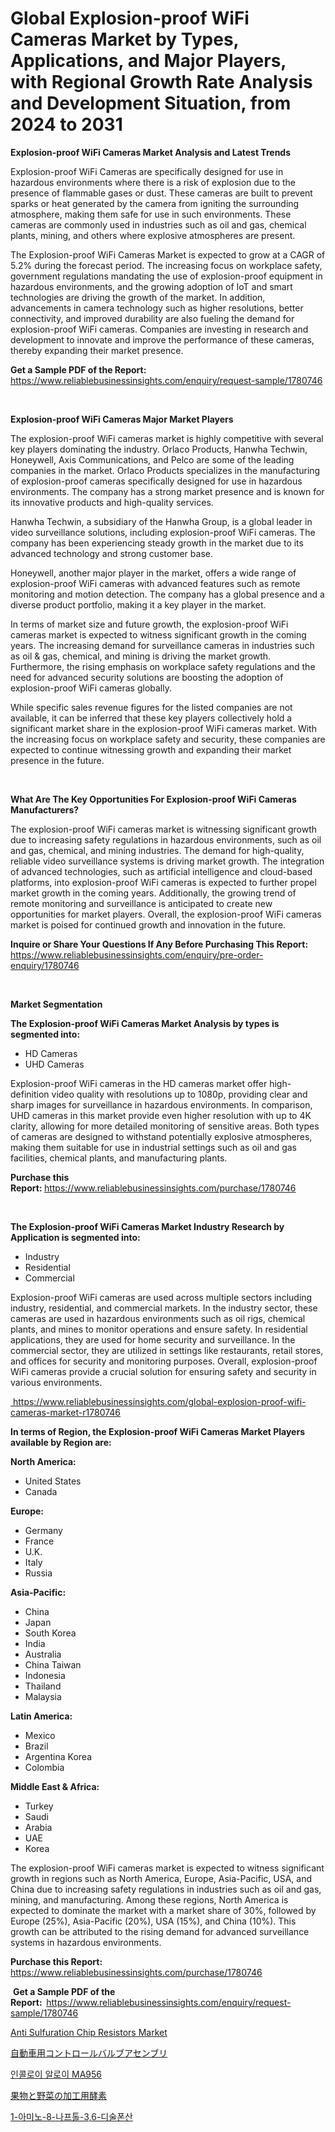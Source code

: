 <p><h1>Global Explosion-proof WiFi Cameras Market by Types, Applications, and Major Players, with Regional Growth Rate Analysis and Development Situation, from 2024 to 2031</h1></p><p><strong>Explosion-proof WiFi Cameras Market Analysis and Latest Trends</strong></p>
<p><p>Explosion-proof WiFi Cameras are specifically designed for use in hazardous environments where there is a risk of explosion due to the presence of flammable gases or dust. These cameras are built to prevent sparks or heat generated by the camera from igniting the surrounding atmosphere, making them safe for use in such environments. These cameras are commonly used in industries such as oil and gas, chemical plants, mining, and others where explosive atmospheres are present.</p><p>The Explosion-proof WiFi Cameras Market is expected to grow at a CAGR of 5.2% during the forecast period. The increasing focus on workplace safety, government regulations mandating the use of explosion-proof equipment in hazardous environments, and the growing adoption of IoT and smart technologies are driving the growth of the market. In addition, advancements in camera technology such as higher resolutions, better connectivity, and improved durability are also fueling the demand for explosion-proof WiFi cameras. Companies are investing in research and development to innovate and improve the performance of these cameras, thereby expanding their market presence.</p></p>
<p><strong>Get a Sample PDF of the Report:&nbsp;</strong> <a href="https://www.reliablebusinessinsights.com/enquiry/request-sample/1780746">https://www.reliablebusinessinsights.com/enquiry/request-sample/1780746</a></p>
<p>&nbsp;</p>
<p><strong>Explosion-proof WiFi Cameras Major Market Players</strong></p>
<p><p>The explosion-proof WiFi cameras market is highly competitive with several key players dominating the industry. Orlaco Products, Hanwha Techwin, Honeywell, Axis Communications, and Pelco are some of the leading companies in the market. Orlaco Products specializes in the manufacturing of explosion-proof cameras specifically designed for use in hazardous environments. The company has a strong market presence and is known for its innovative products and high-quality services. </p><p>Hanwha Techwin, a subsidiary of the Hanwha Group, is a global leader in video surveillance solutions, including explosion-proof WiFi cameras. The company has been experiencing steady growth in the market due to its advanced technology and strong customer base. </p><p>Honeywell, another major player in the market, offers a wide range of explosion-proof WiFi cameras with advanced features such as remote monitoring and motion detection. The company has a global presence and a diverse product portfolio, making it a key player in the market.</p><p>In terms of market size and future growth, the explosion-proof WiFi cameras market is expected to witness significant growth in the coming years. The increasing demand for surveillance cameras in industries such as oil & gas, chemical, and mining is driving the market growth. Furthermore, the rising emphasis on workplace safety regulations and the need for advanced security solutions are boosting the adoption of explosion-proof WiFi cameras globally.</p><p>While specific sales revenue figures for the listed companies are not available, it can be inferred that these key players collectively hold a significant market share in the explosion-proof WiFi cameras market. With the increasing focus on workplace safety and security, these companies are expected to continue witnessing growth and expanding their market presence in the future.</p></p>
<p>&nbsp;</p>
<p><strong>What Are The Key Opportunities For Explosion-proof WiFi Cameras Manufacturers?</strong></p>
<p><p>The explosion-proof WiFi cameras market is witnessing significant growth due to increasing safety regulations in hazardous environments, such as oil and gas, chemical, and mining industries. The demand for high-quality, reliable video surveillance systems is driving market growth. The integration of advanced technologies, such as artificial intelligence and cloud-based platforms, into explosion-proof WiFi cameras is expected to further propel market growth in the coming years. Additionally, the growing trend of remote monitoring and surveillance is anticipated to create new opportunities for market players. Overall, the explosion-proof WiFi cameras market is poised for continued growth and innovation in the future.</p></p>
<p><strong>Inquire or Share Your Questions If Any Before Purchasing This Report:</strong> <a href="https://www.reliablebusinessinsights.com/enquiry/pre-order-enquiry/1780746">https://www.reliablebusinessinsights.com/enquiry/pre-order-enquiry/1780746</a></p>
<p>&nbsp;</p>
<p><strong>Market Segmentation</strong></p>
<p><strong>The Explosion-proof WiFi Cameras Market Analysis by types is segmented into:</strong></p>
<p><ul><li>HD Cameras</li><li>UHD Cameras</li></ul></p>
<p><p>Explosion-proof WiFi cameras in the HD cameras market offer high-definition video quality with resolutions up to 1080p, providing clear and sharp images for surveillance in hazardous environments. In comparison, UHD cameras in this market provide even higher resolution with up to 4K clarity, allowing for more detailed monitoring of sensitive areas. Both types of cameras are designed to withstand potentially explosive atmospheres, making them suitable for use in industrial settings such as oil and gas facilities, chemical plants, and manufacturing plants.</p></p>
<p><strong>Purchase this Report:&nbsp;</strong><a href="https://www.reliablebusinessinsights.com/purchase/1780746">https://www.reliablebusinessinsights.com/purchase/1780746</a></p>
<p>&nbsp;</p>
<p><strong>The Explosion-proof WiFi Cameras Market Industry Research by Application is segmented into:</strong></p>
<p><ul><li>Industry</li><li>Residential</li><li>Commercial</li></ul></p>
<p><p>Explosion-proof WiFi cameras are used across multiple sectors including industry, residential, and commercial markets. In the industry sector, these cameras are used in hazardous environments such as oil rigs, chemical plants, and mines to monitor operations and ensure safety. In residential applications, they are used for home security and surveillance. In the commercial sector, they are utilized in settings like restaurants, retail stores, and offices for security and monitoring purposes. Overall, explosion-proof WiFi cameras provide a crucial solution for ensuring safety and security in various environments.</p></p>
<p><a href="https://www.reliablebusinessinsights.com/global-explosion-proof-wifi-cameras-market-r1780746">&nbsp;https://www.reliablebusinessinsights.com/global-explosion-proof-wifi-cameras-market-r1780746</a></p>
<p><strong>In terms of Region, the Explosion-proof WiFi Cameras Market Players available by Region are:</strong></p>
<p>
    <p> <strong> North America: </strong>
        <ul>
            <li>United States</li>
            <li>Canada</li>
        </ul>
        </p> 
    <p> <strong> Europe: </strong>
        <ul>
            <li>Germany</li>
            <li>France</li>
            <li>U.K.</li>
            <li>Italy</li>
            <li>Russia</li>
        </ul>
        </p> 
    <p> <strong> Asia-Pacific: </strong>
        <ul>
            <li>China</li>
            <li>Japan</li>
            <li>South Korea</li>
            <li>India</li>
            <li>Australia</li>
            <li>China Taiwan</li>
            <li>Indonesia</li>
            <li>Thailand</li>
            <li>Malaysia</li>
        </ul>
        </p> 
    <p> <strong> Latin America: </strong>
        <ul>
            <li>Mexico</li>
            <li>Brazil</li>
            <li>Argentina Korea</li>
            <li>Colombia</li>
        </ul>
        </p> 
    <p> <strong> Middle East & Africa: </strong>
        <ul>
            <li>Turkey</li>
            <li>Saudi</li>
            <li>Arabia</li>
            <li>UAE</li>
            <li>Korea</li>
        </ul>
    </p>
    </p>
<p><p>The explosion-proof WiFi cameras market is expected to witness significant growth in regions such as North America, Europe, Asia-Pacific, USA, and China due to increasing safety regulations in industries such as oil and gas, mining, and manufacturing. Among these regions, North America is expected to dominate the market with a market share of 30%, followed by Europe (25%), Asia-Pacific (20%), USA (15%), and China (10%). This growth can be attributed to the rising demand for advanced surveillance systems in hazardous environments.</p></p>
<p><strong>Purchase this Report: </strong><a href="https://www.reliablebusinessinsights.com/purchase/1780746">https://www.reliablebusinessinsights.com/purchase/1780746</a></p>
<p>&nbsp;<strong>Get a Sample PDF of the Report:&nbsp;&nbsp;</strong><a href="https://www.reliablebusinessinsights.com/enquiry/request-sample/1780746">https://www.reliablebusinessinsights.com/enquiry/request-sample/1780746</a></p>
<p><strong></strong></p>
<p><p><a href="https://issuu.com/reportprime-2/docs/anti-sulfuration-chip-resistors-market-size-2030.p">Anti Sulfuration Chip Resistors Market</a></p><p><a href="https://medium.com/@willismills2023/%E8%87%AA%E5%8B%95%E8%BB%8A%E5%88%B6%E5%BE%A1%E5%BC%81%E7%B5%84%E3%81%BF%E7%AB%8B%E3%81%A6%E5%B8%82%E5%A0%B4%E3%81%AF-2031%E5%B9%B4%E3%81%BE%E3%81%A7%E3%81%AE%E5%B8%82%E5%A0%B4%E3%82%B7%E3%82%A7%E3%82%A2-%E3%82%B5%E3%82%A4%E3%82%BA-%E4%BA%88%E6%B8%AC%E3%82%92%E7%84%A6%E7%82%B9%E3%81%AB%E3%81%97%E3%81%A6%E3%81%84%E3%81%BE%E3%81%99-dadcae08cf11">自動車用コントロールバルブアセンブリ</a></p><p><a href="https://medium.com/@jamar_anas/%EC%9D%B8%EC%BD%9C%EB%A1%9C%EC%9D%B4-%ED%95%A9%EA%B8%88-ma956-%EC%8B%9C%EC%9E%A5-%EC%A1%B0%EC%82%AC-%EB%B3%B4%EA%B3%A0%EC%84%9C-2024%EB%85%84%EB%B6%80%ED%84%B0-2031%EB%85%84%EA%B9%8C%EC%A7%80%EC%9D%98-%EC%97%AD%EC%82%AC-%EB%B0%8F-%EC%98%88%EC%B8%A1-8d550b29142b">인콜로이 알로이 MA956</a></p><p><a href="https://medium.com/@at15984/%E6%9E%9C%E7%89%A9%E3%81%A8%E9%87%8E%E8%8F%9C%E3%81%AE%E5%8A%A0%E5%B7%A5%E9%85%B5%E7%B4%A0%E5%B8%82%E5%A0%B4%E8%A6%8F%E6%A8%A1-%E5%B8%82%E5%A0%B4%E8%A6%8B%E9%80%9A%E3%81%97%E3%81%A8%E5%B8%82%E5%A0%B4%E4%BA%88%E6%B8%AC-2024%E5%B9%B4%E3%81%8B%E3%82%892031%E5%B9%B4-ab023a234a02">果物と野菜の加工用酵素</a></p><p><a href="https://github.com/TobyKub4685/Market-Research-Report-List-2/blob/main/500446299581.md">1-아미노-8-나프톨-3,6-디술폰산</a></p></p>